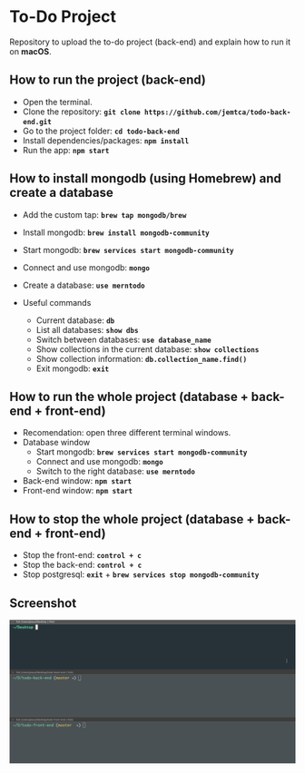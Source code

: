 # To-Do Project
Repository to upload the to-do project (back-end) and explain how to run it on **macOS**.

## How to run the project (back-end)
* Open the terminal.
* Clone the repository: **`git clone https://github.com/jemtca/todo-back-end.git`**
* Go to the project folder: **`cd todo-back-end`**
* Install dependencies/packages: **`npm install`**
* Run the app: **`npm start`**

## How to install mongodb (using Homebrew) and create a database
* Add the custom tap: **`brew tap mongodb/brew`**
* Install mongodb: **`brew install mongodb-community`**
* Start mongodb: **`brew services start mongodb-community`**
* Connect and use mongodb: **`mongo`**
* Create a database: **`use merntodo`**

* Useful commands
    * Current database: **`db`**
    * List all databases: **`show dbs`**
    * Switch between databases: **`use database_name`**
	* Show collections in the current database: **`show collections`**
	* Show collection information: **`db.collection_name.find()`**
	* Exit mongodb: **`exit`**

## How to run the whole project (database + back-end + front-end)
* Recomendation: open three different terminal windows.
* Database window
    * Start mongodb: **`brew services start mongodb-community`**
    * Connect and use mongodb: **`mongo`**
    * Switch to the right database: **`use merntodo`**
* Back-end window: **`npm start`**
* Front-end window: **`npm start`**

## How to stop the whole project (database + back-end + front-end)
* Stop the front-end: **`control + c`**
* Stop the back-end: **`control + c`**
* Stop postgresql: **`exit`** + **`brew services stop mongodb-community`**

## Screenshot
![](https://github.com/jemtca/todo-back-end/blob/master/screenshots/todo.gif)

